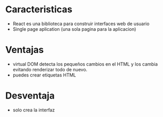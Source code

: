 # Caracteristicas
- React es una biblioteca para construir interfaces web de usuario
- Single page aplication (una sola pagina para la aplicacion)

# Ventajas 
- virtual DOM detecta los pequeños cambios en el HTML y los cambia evitando renderizar todo de nuevo.
- puedes crear etiquetas HTML

# Desventaja
- solo crea la interfaz
